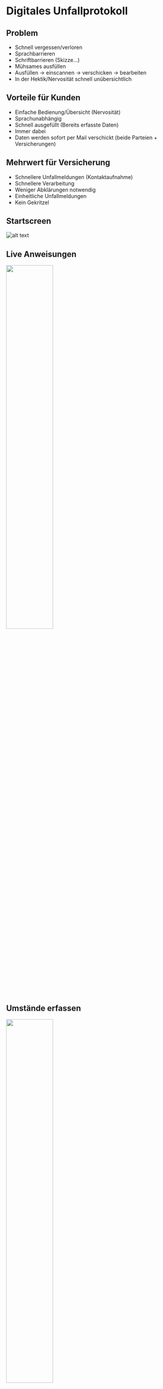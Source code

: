 # Digitales Unfallprotokoll

## Problem
- Schnell vergessen/verloren
- Sprachbarrieren
- Schriftbarrieren (Skizze…)
- Mühsames ausfüllen
- Ausfüllen -> einscannen -> verschicken -> bearbeiten
- In der Hektik/Nervosität schnell unübersichtlich



## Vorteile für Kunden

- Einfache Bedienung/Übersicht (Nervosität)
- Sprachunabhängig
- Schnell ausgefüllt (Bereits erfasste Daten)
- Immer dabei
- Daten werden sofort per Mail verschickt (beide Parteien + Versicherungen)

## Mehrwert für Versicherung

- Schnellere Unfallmeldungen (Kontaktaufnahme)
- Schnellere Verarbeitung
- Weniger Abklärungen notwendig
- Einheitliche Unfallmeldungen
- Kein Gekritzel

## Startscreen
![alt text](https://github.com/AdrianKrebs/elektronisches-unfallprotokoll/blob/master/screenshot.jpg)

## Live Anweisungen

<img src="https://github.com/AdrianKrebs/elektronisches-unfallprotokoll/blob/master/Screenshot_20170614-125036.png" width="50%" height="50%">

## Umstände erfassen

<img src="https://github.com/AdrianKrebs/elektronisches-unfallprotokoll/blob/master/Screenshot_20170614-125239.png" width="50%" height="50%">

# Schadenskizze
<img src="https://github.com/AdrianKrebs/elektronisches-unfallprotokoll/blob/master/Screenshot_20170614-125414.png" width="50%" height="50%">
<img src="https://github.com/AdrianKrebs/elektronisches-unfallprotokoll/blob/master/Screenshot_20170614-125406.png" width="50%" height="50%">
# Unterschrift
<img src="https://github.com/AdrianKrebs/elektronisches-unfallprotokoll/blob/master/screenshot3.jpg" width="50%" height="50%">

# Weitere Features:
- Standort und Uhrzeit des Unfalls
- Bilder der Unfallstelle
- Zeugenerfassung

# Fantastic UI libs
* https://design.google.com/icons/#ic_assignment_ind -> icons for menu
* https://github.com/wasabeef/awesome-android-ui
* https://github.com/tekinarslan/AndroidMaterialDesignToolbar
* https://github.com/PaNaVTEC/DrawableView -> for signing



# Release Notes
# bluemoon App

[![Build Status](https://travis-ci.org/AndroidBootstrap/org-mobi-bluemoon.svg?branch=master)](https://travis-ci.org/AndroidBootstrap/org-mobi-bluemoon)

This repository contains the source code for the [bluemoon](http://www.androidbootstrap.com/)
Android app available from [Google Play](https://play.google.com/store/apps/details?id=org.mobi.bluemoon).

Please see the [issues](https://github.org.mobi.bluemoon/org-mobi-bluemoon/issues) section
to report any bugs or feature requests and to see the list of known issues.

Have a questions about bluemoon? Ask away on the [org-mobi-bluemoon discussion forum](https://groups.google.com/forum/#!forum/org-mobi-bluemoon).


## HOW TO
Learn how to develop with IntelliJ and Gradle.

## Authentication
Log into this demo app with the following credentials:

user: demo@androidbootstrap.com

password: android

## License

* [Apache Version 2.0](http://www.apache.org/licenses/LICENSE-2.0.html)

Licensed under the Apache License, Version 2.0 (the "License");
you may not use this file except in compliance with the License.
You may obtain a copy of the License at

 http://www.apache.org/licenses/LICENSE-2.0

Unless required by applicable law or agreed to in writing, software
distributed under the License is distributed on an "AS IS" BASIS,
WITHOUT WARRANTIES OR CONDITIONS OF ANY KIND, either express or implied.
See the License for the specific language governing permissions and
limitations under the License.


## Building

The build requires [Gradle](http://www.gradle.org/downloads)
v1.10+ and the [Android SDK](http://developer.android.com/sdk/index.html)
to be installed in your development environment. In addition you'll need to set
the `ANDROID_HOME` environment variable to the location of your SDK:

    export ANDROID_HOME=/path/to/your/android-sdk


## Contributing

Please fork this repository and contribute back using

Any contributions, large or small, major features, bug fixes, additional
language translations, unit/integration tests are welcomed and appreciated
but will be thoroughly reviewed and discussed.

I hope this helps you in building your next android app.

